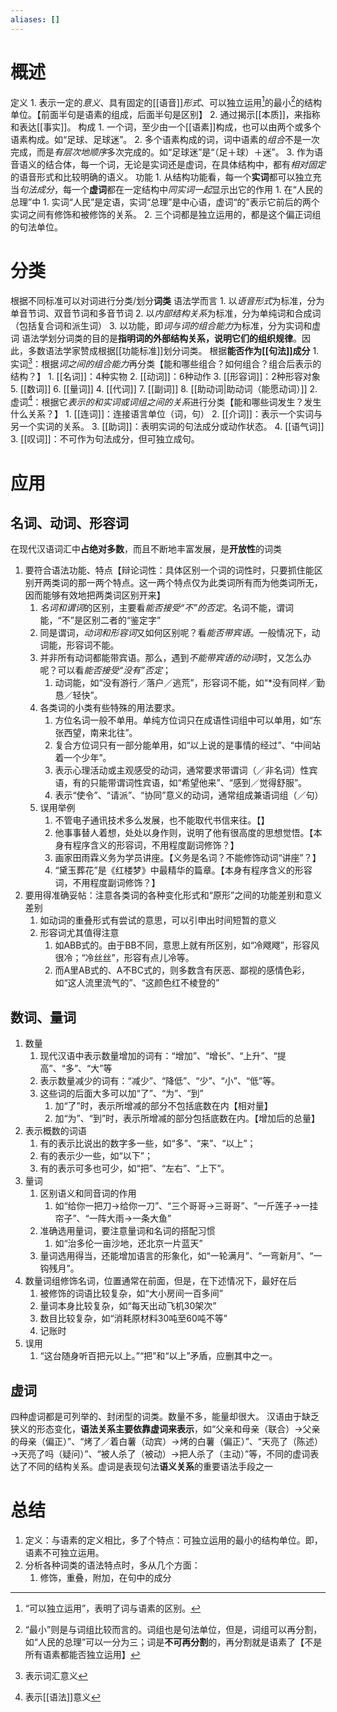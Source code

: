 ```yaml
---
aliases: []
---
```

# 概述
定义
	1. 表示一定的*意义*、具有固定的[[语音]]*形式*、可以独立运用[^1]的最小[^2]的结构单位。【前面半句是语素的组成，后面半句是区别】
	2. 通过揭示[[本质]]，来指称和表达[[事实]]。
构成
	1. 一个词，至少由一个[[语素]]构成，也可以由两个或多个语素构成。如“足球、足球迷”。
	2. 多个语素构成的词，词中语素的*组合*不是一次完成，而是*有层次地顺序*多次完成的。如“足球迷”是“（足＋球）＋迷”。
	3. 作为语音语义的结合体，每一个词，无论是实词还是虚词，在具体结构中，都有*相对固定*的语音形式和比较明确的语义。
功能
	1. 从结构功能看，每一个**实词**都可以独立充当*句法成分*，每一个**虚词**都在一定结构中*同实词一起*显示出它的作用
		1. 在“人民的总理”中
			1. 实词“人民”是定语，实词“总理”是中心语，虚词“的”表示它前后的两个实词之间有修饰和被修饰的关系。
			2. 三个词都是独立运用的，都是这个偏正词组的句法单位。
# 分类
根据不同标准可以对词进行分类/划分**词类** 
语法学而言
	1. 以*语音形式*为标准，分为单音节词、双音节词和多音节词
	2. 以*内部结构关系*为标准，分为单纯词和合成词（包括复合词和派生词）
	3. 以功能，即*词与词的组合能力*为标准，分为实词和虚词
语法学划分词类的目的是**指明词的外部结构关系，说明它们的组织规律**。因此，多数语法学家赞成根据[[功能标准]]划分词类。
根据**能否作为[[句法]]成分** 
	1. 实词[^3]：根据*词之间的组合能力*再分类【能和哪些组合？如何组合？组合后表示的结构？】
		1. [[名词]]：4种实物
		2. [[动词]]：6种动作
		3. [[形容词]]：2种形容对象
		5. [[数词]] 
		6. [[量词]] 
		4. [[代词]] 
		7. [[副词]] 
		8. [[助动词|助动词（能愿动词）]] 
	2. 虚词[^4]：根据它*表示的和实词或词组之间的关系*进行分类【能和哪些词发生？发生什么关系？】
		1. [[连词]]：连接语言单位（词，句）
		2. [[介词]]：表示一个实词与另一个实词的关系。
		3. [[助词]]：表明实词的句法成分或动作状态。
		4. [[语气词]] 
	3. [[叹词]]：不可作为句法成分，但可独立成句。
# 应用
## 名词、动词、形容词
在现代汉语词汇中**占绝对多数**，而且不断地丰富发展，是**开放性**的词类
1. 要符合语法功能、特点【辩论词性：具体区别一个词的词性时，只要抓住能区别开两类词的那一两个特点。这一两个特点仅为此类词所有而为他类词所无，因而能够有效地把两类词区别开来】
	1. *名词和谓词*的区别，主要看*能否接受“不”的否定*。名词不能，谓词能，“不”是区别二者的“鉴定字”
	2. 同是谓词，*动词和形容词*又如何区别呢？看*能否带宾语*。一般情况下，动词能，形容词不能。
	3. 并非所有动词都能带宾语。那么，遇到*不能带宾语的动词*时，又怎么办呢？可以看*能否接受“没有”否定*；
		1. 动词能，如“没有游行／落户／逃荒”，形容词不能，如“\*没有同样／勤恳／轻快”。
	4. 各类词的小类有些特殊的用法要求。
		1. 方位名词一般不单用。单纯方位词只在成语性词组中可以单用，如“东张西望，南来北往”。
		2. 复合方位词只有一部分能单用，如“以上说的是事情的经过”、“中间站着一个少年”。
		3. 表示心理活动或主观感受的动词，通常要求带谓词（／非名词）性宾语，有的只能带谓词性宾语，如“希望他来”、“感到／觉得舒服”。
		4. 表示“使令”、“请派”、“协同”意义的动词，通常组成兼语词组（／句）
	5. 误用举例
		1. 不管电子通讯技术多么发展，也不能取代书信来往。【】
		2. 他事事替人着想，处处以身作则，说明了他有很高度的思想觉悟。【本身有程序含义的形容词，不用程度副词修饰？】
		3. 画家田雨霖义务为学员讲座。【义务是名词？不能修饰动词“讲座”？】
		4. “黛玉葬花”是《红楼梦》中最精华的篇章。【本身有程序含义的形容词，不用程度副词修饰？】
2. 要用得准确妥帖：注意各类词的各种变化形式和“原形”之间的功能差别和意义差别
	1. 如动词的重叠形式有尝试的意思，可以引申出时间短暂的意义
	2. 形容词尤其值得注意
		1. 如ABB式的。由于BB不同，意思上就有所区别，如“冷飕飕”，形容风很冷；“冷丝丝”，形容有点儿冷等。
		2. 而A里AB式的、A不BC式的，则多数含有厌恶、鄙视的感情色彩，如“这人流里流气的”、“这颜色红不棱登的”
## 数词、量词
1. 数量
	1. 现代汉语中表示数量增加的词有：“增加”、“增长”、“上升”、“提高”、“多”、“大”等
	2. 表示数量减少的词有：“减少”、“降低”、“少”、“小”、“低”等。
	3. 这些词的后面大多可以加“了”、“为”、“到”
		1. 加“了”时，表示所增减的部分不包括底数在内【相对量】
		2. 加“为”、“到”时，表示所增减的部分包括底数在内。【增加后的总量】
2. 表示概数的词语
	1. 有的表示比说出的数字多一些，如“多”、“来”、“以上”；
	2. 有的表示少一些，如“以下”；
	3. 有的表示可多也可少，如“把”、“左右”、“上下”。
3. 量词
	1. 区别语义和同音词的作用
		1. 如“给你一把刀→给你一刀”、“三个哥哥→三哥哥”、“一斤莲子→一挂帘子”、“一阵大雨→一条大鱼”
	2. 准确选用量词，要注意量词和名词的搭配习惯
		1. 如“治多伦一亩沙地，还北京一片蓝天”
	3. 量词选用得当，还能增加语言的形象化，如“一轮满月”、“一弯新月”、“一钩残月”。
4. 数量词组修饰名词，位置通常在前面，但是，在下述情况下，最好在后
	1. 被修饰的词语比较复杂，如“大小房间一百多间”
	2. 量词本身比较复杂，如“每天出动飞机30架次”
	3. 数目比较复杂，如“消耗原材料30吨至60吨不等”
	4. 记账时
5. 误用
	1. “这台随身听百把元以上。”“把”和“以上”矛盾，应删其中之一。
## 虚词
四种虚词都是可列举的、封闭型的词类。数量不多，能量却很大。
汉语由于缺乏狭义的形态变化，**语法关系主要依靠虚词来表示**，如“父亲和母亲（联合）→父亲的母亲（偏正）”、“烤了／着白薯（动宾）→烤的白薯（偏正）”、“天亮了（陈述）→天亮了吗（疑问）”、“被人杀了（被动）→把人杀了（主动）”等，不同的虚词表达了不同的结构关系。虚词是表现句法**语义关系**的重要语法手段之一
# 总结
1. 定义：与语素的定义相比，多了个特点：可独立运用的最小的结构单位。即，语素不可独立运用。
2. 分析各种词类的语法特点时，多从几个方面：
	1. 修饰，重叠，附加，在句中的成分

[^1]: “可以独立运用”，表明了词与语素的区别。
[^2]: “最小”则是与词组比较而言的。词组也是句法单位，但是，词组可以再分割，如“人民的总理”可以一分为三；词是**不可再分割**的，再分割就是语素了【不是所有语素都能否独立运用】
[^3]: 表示词汇意义
[^4]: 表示[[语法]]意义